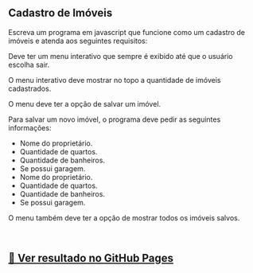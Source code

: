 ## Cadastro de Imóveis

Escreva um programa em javascript que funcione como um cadastro de imóveis e atenda aos seguintes requisitos:

Deve ter um menu interativo que sempre é exibido até que o usuário escolha sair.

O menu interativo deve mostrar no topo a quantidade de imóveis cadastrados.

O menu deve ter a opção de salvar um imóvel.

Para salvar um novo imóvel, o programa deve pedir as seguintes informações: 

* Nome do proprietário.
* Quantidade de quartos.
* Quantidade de banheiros.
* Se possui garagem.
* Nome do proprietário.
* Quantidade de quartos.
* Quantidade de banheiros.
* Se possui garagem.

O menu também deve ter a opção de mostrar todos os imóveis salvos.

<br>

## [🚀 Ver resultado no GitHub Pages](https://geovanaborba.github.io/Curso_OneBitCode/M%C3%B3dulo%20JS/Exercício%208%20-%20Cadastro%20de%20Imóveis)